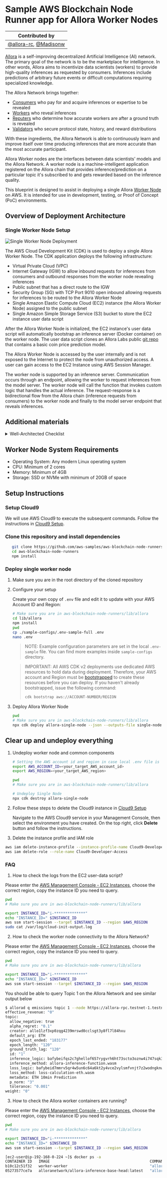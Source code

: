 # Sample AWS Blockchain Node Runner app for Allora Worker Nodes

| Contributed by |
|:--------------------:|
|[@allora-rc](https://github.com/allora-rc), [@Madisonw](https://github.com/Madisonw)|

[Allora](https://www.allora.network/) is a self-improving decentralized Artificial Intelligence (AI) network. The primary goal of the network is to be the marketplace for intelligence. In other words, Allora aims to incentivize data scientists (workers) to provide high-quality inferences as requested by consumers. Inferences include predictions of arbitrary future events or difficult computations requiring specialized knowledge.

The Allora Network brings together:

  - [Consumers](https://docs.allora.network/devs) who pay for and acquire inferences or expertise to be revealed
  - [Workers](https://v2.docs.allora.network/datasci) who reveal inferences
  - [Reputers](https://docs.allora.network/nops) who determine how accurate workers are after a ground truth is revealed
  - [Validators](https://docs.allora.network/nops) who secure protocol state, history, and reward distributions

With these ingredients, the Allora Network is able to continuously learn and improve itself over time producing inferences that are more accurate than the most accurate participant.

Allora Worker nodes are the interfaces between data scientists' models and the Allora Network. A worker node is a machine-intelligent application registered on the Allora chain that provides inference/prediction on a particular topic it's subscribed to and gets rewarded based on the inference quality.

This blueprint is designed to assist in deploying a single Allora [Worker Node](https://v2.docs.allora.network/datasci) on AWS. It is intended for use in development, testing, or Proof of Concept (PoC) environments.

## Overview of Deployment Architecture

### Single Worker Node Setup
![Single Worker Node Deployment](./doc/assets/Architecture-Single-Allora-Worker-Node.png)

The AWS Cloud Development Kit (CDK) is used to deploy a single Allora Worker Node. The CDK application deploys the following infrastructure:
   
  - Virtual Private Cloud (VPC)
  - Internet Gateway (IGW) to allow inbound requests for inferences from consumers and outbound responses from the worker node revealing inferences
  - Public subnet that has a direct route to the IGW
  - Security Group (SG) with TCP Port 9010 open inbound allowing requests for inferences to be routed to the Allora Worker Node
  - Single Amazon Elastic Compute Cloud (EC2) instance (the Allora Worker Node) assigned to the public subnet
  - Single Amazon Simple Storage Service (S3) bucket to store the EC2 instance user data script

After the Allora Worker Node is initialized, the EC2 instance's user data script will automatically bootstrap an inference server (Docker container) on the worker node. The user data script clones an Allora Labs public [git repo](https://github.com/allora-network/basic-coin-prediction-node) that contains a basic coin price prediction model.

The Allora Worker Node is accessed by the user internally and is not exposed to the Internet to protect the node from unauthorized access. A user can gain access to the EC2 Instance using AWS Session Manager. 

The worker node is supported by an inference server. Communication occurs through an endpoint, allowing the worker to request inferences from the model server. The worker node will call the function that invokes custom logic that handles the actual inference. The request-response is a bidirectional flow from the Allora chain (inference requests from consumers) to the worker node and finally to the model server endpoint that reveals inferences. 

## Additional materials

<details>

<summary>Well-Architected Checklist</summary>

This is the Well-Architected checklist for the Allora worker nodes implementation of the AWS Blockchain Node Runner app. This checklist takes into account questions from the [AWS Well-Architected Framework](https://aws.amazon.com/architecture/well-architected/) which are relevant to this workload. Please feel free to add more checks from the framework if required for your workload.

| Pillar                  | Control                           | Question/Check                                                                   | Remarks |
|:------------------------|:----------------------------------|:---------------------------------------------------------------------------------|:----------------------------------------------------------------------------------------------------------------------------------------------------------------------------------------------------------------------------------------------------------------------------------------------------------------------------------------------------------------------------------------------|
| Security                | Network protection                | Are there unnecessary open ports in security groups?                             | Please note that port 9010 (TCP) is open inbound to support requests for inferences from the Allora Network public head nodes. |
|                         |                                   | Traffic inspection                                                               | Traffic protection is not used in the solution. [AWS Web Applications Firewall (WAF)](https://docs.aws.amazon.com/waf/latest/developerguide/waf-chapter.html) could be implemented for traffic over HTTP(S), [AWS Shield](https://docs.aws.amazon.com/waf/latest/developerguide/shield-chapter.html) provides Distributed Denial of Service (DDoS) protection. Additional charges will apply. |
|                         | Compute protection                | Reduce attack surface                                                            | This solution uses Amazon Linux AMI. You may choose to run hardening scripts on it. |
|                         |                                   | Enable people to perform actions at a distance                                   | This solution uses [AWS Systems Manager for terminal session](https://docs.aws.amazon.com/systems-manager/latest/userguide/session-manager-working-with-sessions-start.html#start-sys-console). SSH Port 22 is not open inbound. |
|                         | Data protection at rest           | Use encrypted Amazon Elastic Block Store (Amazon EBS) volumes                    | This solution uses encrypted Amazon EBS volumes. |
|                         | Authorization and access control  | Use instance profile with Amazon Elastic Compute Cloud (Amazon EC2) instances    | This solution uses AWS Identity and Access Management (AWS IAM) role instead of IAM user. |
|                         |                                   | Following principle of least privilege access                                    | Root user is not used (using special user "ec2-user" instead). |
|                         | Application security              | Security focused development practices                                           | cdk-nag is being used with appropriate suppressions. |
| Cost optimization       | Service selection                 | Use cost effective resources                                                     | We use a T3 instance as T3 instances are a low cost burstable general purpose instance type that provide a baseline level of CPU performance with the ability to burst CPU usage at any time for as long as required. T3 instances are designed for applications with moderate CPU usage that experience temporary spikes in use. This profile aligns closely with the load profile of Allora Network worker nodes.                                                                                                             |
| Reliability             | Resiliency implementation         | Withstand component failures                                                     | This solution does not use an [AWS EC2 Auto Scaling Group](https://aws.amazon.com/ec2/autoscaling/) but one can be implemented.  |
|                         | Data backup                       | How is data backed up?                                                           | Considering blockchain data is replicated by Allora Cosmos AppChain Validator nodes, we don't use additional mechanisms to backup the data. |
|                         | Resource monitoring               | How are workload resources monitored?                                            | Resources are not being monitored using Amazon CloudWatch dashboards. Amazon CloudWatch custom metrics are being pushed via CloudWatch Agent.  |
| Performance efficiency  | Compute selection                 | How is compute solution selected?                                                | Compute solution is selected based on best price-performance, i.e. AWS EC2 T3 Medium instance suitable for bursty workloads. |
|                         | Storage selection                 | How is storage solution selected?                                                | Storage solution is selected based on best price-performance, i.e. Amazon EBS volumes with optimal IOPS and throughput. |
|                         | Architecture selection            | How is the best performance architecture selected?                               | A combination of recommendations from the Allora Network community and Allora Labs testing. |
| Sustainability          | Hardware & services               | Select most efficient hardware for your workload                                 | The solution uses AMD-powered instances. There is a potential to use AWS Graviton-based Amazon EC2 instances which offer the best performance per watt of energy use in Amazon EC2. 
</details>

## Worker Node System Requirements

- Operating System: Any modern Linux operating system
- CPU: Minimum of 2 cores
- Memory: Minimum of 4GB
- Storage: SSD or NVMe with minimum of 20GB of space

## Setup Instructions

### Setup Cloud9

We will use AWS Cloud9 to execute the subsequent commands. Follow the instructions in [Cloud9 Setup](../../docs/setup-cloud9.md).

### Clone this repository and install dependencies

```bash
   git clone https://github.com/aws-samples/aws-blockchain-node-runners.git
   cd aws-blockchain-node-runners
   npm install
```

### Deploy single worker node

1. Make sure you are in the root directory of the cloned repository

2. Configure your setup

    Create your own copy of `.env` file and edit it to update with your AWS Account ID and Region:
    ```bash
   # Make sure you are in aws-blockchain-node-runners/lib/allora
   cd lib/allora
   npm install
   pwd
   cp ./sample-configs/.env-sample-full .env
   nano .env
    ```
   > NOTE:
   > Example configuration parameters are set in the local `.env-sample` file. You can find more examples inside `sample-configs` directory.

   > IMPORTANT:
   > All AWS CDK v2 deployments use dedicated AWS resources to hold data during deployment. Therefore, your AWS account and Region must be [bootstrapped](https://docs.aws.amazon.com/cdk/v2/guide/bootstrapping.html) to create these resources before you can deploy. If you haven't already bootstrapped, issue the following command:
   > ```bash
   > cdk bootstrap aws://ACCOUNT-NUMBER/REGION
   > ```

3. Deploy Allora Worker Node

   ```bash
   pwd
   # Make sure you are in aws-blockchain-node-runners/lib/allora
   npx cdk deploy allora-single-node --json --outputs-file single-node-deploy.json
   ```

## Clear up and undeploy everything

1. Undeploy worker node and common components

   ```bash
   # Setting the AWS account id and region in case local .env file is lost
   export AWS_ACCOUNT_ID=<your_target_AWS_account_id>
   export AWS_REGION=<your_target_AWS_region>

   pwd
   # Make sure you are in aws-blockchain-node-runners/lib/allora

   # Undeploy Single Node
   npx cdk destroy allora-single-node
   ```

2. Follow these steps to delete the Cloud9 instance in [Cloud9 Setup](../../docs/setup-cloud9.md)

   Navigate to the AWS Cloud9 service in your Management Console, then select the environment you have created. On the top right, click **Delete** button and  follow the instructions.

3. Delete the instance profile and IAM role

```bash
aws iam delete-instance-profile --instance-profile-name Cloud9-Developer-Access
aws iam delete-role --role-name Cloud9-Developer-Access
```
### FAQ

1. How to check the logs from the EC2 user-data script?

Please enter the [AWS Management Console - EC2 Instances](https://us-east-2.console.aws.amazon.com/ec2/home?region=us-east-2#Instances:instanceState=running), choose the correct region, copy the instance ID you need to query.

```bash
pwd
# Make sure you are in aws-blockchain-node-runners/lib/allora

export INSTANCE_ID="i-**************"
echo "INSTANCE_ID=" $INSTANCE_ID
aws ssm start-session --target $INSTANCE_ID --region $AWS_REGION
sudo cat /var/log/cloud-init-output.log
```
2. How to check the worker node connectivity to the Allora Network?

Please enter the [AWS Management Console - EC2 Instances](https://us-east-2.console.aws.amazon.com/ec2/home?region=us-east-2#Instances:instanceState=running), choose the correct region, copy the instance ID you need to query.

```bash
pwd
# Make sure you are in aws-blockchain-node-runners/lib/allora

export INSTANCE_ID="i-**************"
echo "INSTANCE_ID=" $INSTANCE_ID
aws ssm start-session --target $INSTANCE_ID --region $AWS_REGION
```

You should be able to query Topic 1 on the Allora Network and see similar output below
```bash
$ allorad q emissions topic 1 --node https://allora-rpc.testnet-1.testnet.allora.network
effective_revenue: "0"
topic:
  allow_negative: true
  alpha_regret: "0.1"
  creator: allo1lzf3xp0zqg4239mrswd0cclsgt3y8fl7l84hxu
  default_arg: ETH
  epoch_last_ended: "183177"
  epoch_length: "120"
  ground_truth_lag: "120"
  id: "1"
  inference_logic: bafybeifqs2c7ghellof657rygvrh6ht73scto3oznw4i747sqk3ihy7s5m
  inference_method: allora-inference-function.wasm
  loss_logic: bafybeid7mmrv5qr4w5un6c64a6kt2y4vce2vylsmfvnjt7z2wodngknway
  loss_method: loss-calculation-eth.wasm
  metadata: ETH 10min Prediction
  p_norm: "3"
  tolerance: "0.001"
weight: "0"
```
3. How to check the Allora worker containers are running?

Please enter the [AWS Management Console - EC2 Instances](https://us-east-2.console.aws.amazon.com/ec2/home?region=us-east-2#Instances:instanceState=running), choose the correct region, copy the instance ID you need to query.

```bash
pwd
# Make sure you are in aws-blockchain-node-runners/lib/allora

export INSTANCE_ID="i-**************"
echo "INSTANCE_ID=" $INSTANCE_ID
aws ssm start-session --target $INSTANCE_ID --region $AWS_REGION
```

```bash
[ec2-user@ip-192-168-0-224 ~]$ docker ps -a
CONTAINER ID   IMAGE                                             COMMAND                  CREATED        STATUS                    PORTS     NAMES
b10c12c51f32   worker-worker                                     "allora-node allora-…"   18 hours ago   Exited (2) 18 hours ago             worker
05273577ce7a   alloranetwork/allora-inference-base-head:latest   "allora-node allora-…"   18 hours ago   Exited (2) 18 hours ago             head
```
